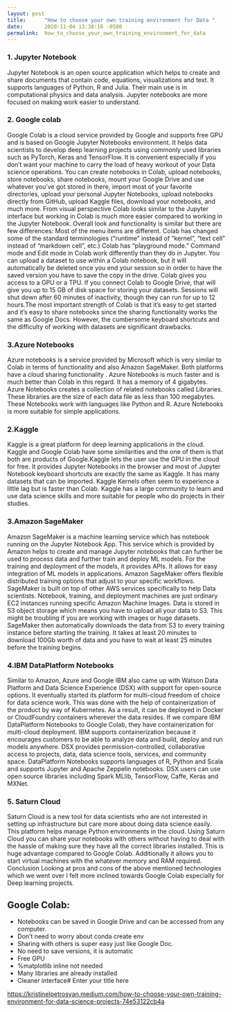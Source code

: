 ```yaml
---
layout: post
title:      "How to choose your own training environment for Data "
date:       2020-11-04 13:38:16 -0500
permalink:  how_to_choose_your_own_training_environment_for_data
---
```



### 1. Jupyter Notebook
Jupyter Notebook is an open source application which helps to create and share documents that contain code, equations, visualizations and text. It supports languages of Python, R and Julia. Their main use is in computational physics and data analysis. Jupyter notebooks are more focused on making work easier to understand.

### 2. Google colab
Google Colab is a cloud service provided by Google and supports free GPU and is based on Google Jupyter Notebooks environment. It helps data scientists to develop deep learning projects using commonly used libraries such as PyTorch, Keras and TensorFlow. It is convenient especially if you don’t want your machine to carry the load of heavy workout of your Data science operations. You can create notebooks in Colab, upload notebooks, store notebooks, share notebooks, mount your Google Drive and use whatever you’ve got stored in there, import most of your favorite directories, upload your personal Jupyter Notebooks, upload notebooks directly from GitHub, upload Kaggle files, download your notebooks, and much more.
From visual perspective Colab looks similar to the Jupyter interface but working in Colab is much more easier compared to working in the Jupyter Notebook. Overall look and functionality is similar but there are few differences:
Most of the menu items are different.
Colab has changed some of the standard terminologies (“runtime” instead of “kernel”, “text cell” instead of “markdown cell”, etc.)
Colab has “playground mode.”
Command mode and Edit mode in Colab work differently than they do in Jupyter.
You can upload a dataset to use within a Colab notebook, but it will automatically be deleted once you end your session so in order to have the saved version you have to save the copy in the drive.
Colab gives you access to a GPU or a TPU. If you connect Colab to Google Drive, that will give you up to 15 GB of disk space for storing your datasets. Sessions will shut down after 60 minutes of inactivity, though they can run for up to 12 hours.The most important strength of Colab is that it’s easy to get started and it’s easy to share notebooks since the sharing functionality works the same as Google Docs. However, the cumbersome keyboard shortcuts and the difficulty of working with datasets are significant drawbacks.

### 3.Azure Notebooks
Azure notebooks is a service provided by Microsoft which is very similar to Colab in terms of functionality and also Amazon SageMaker. Both platforms have a cloud sharing functionality . Azure Notebooks is much faster and is much better than Colab in this regard. It has a memory of 4 gigabytes. Azure Notebooks creates a collection of related notebooks called Libraries. These libraries are the size of each data file as less than 100 megabytes. These Notebooks work with languages like Python and R. Azure Notebooks is more suitable for simple applications.

### 2.Kaggle
Kaggle is a great platform for deep learning applications in the cloud. Kaggle and Google Colab have some similarities and the one of them is that both are products of Google.Kaggle lets the user use the GPU in the cloud for free. It provides Jupyter Notebooks in the browser and most of Jupyter Notebook keyboard shortcuts are exactly the same as Kaggle. It has many datasets that can be imported. Kaggle Kernels often seem to experience a little lag but is faster than Colab. Kaggle has a large community to learn and use data science skills and more suitable for people who do projects in their studies.

### 3.Amazon SageMaker
Amazon SageMaker is a machine learning service which has notebook running on the Jupyter Notebook App. This service which is provided by Amazon helps to create and manage Jupyter notebooks that can further be used to process data and further train and deploy ML models. For the training and deployment of the models, it provides APIs. It allows for easy integration of ML models in applications. Amazon SageMaker offers flexible distributed training options that adjust to your specific workflows.
SageMaker is built on top of other AWS services specifically to help Data scientists. Notebook, training, and deployment machines are just ordinary EC2 instances running specific Amazon Machine Images. Data is stored in S3 object storage which means you have to upload all your data to S3. This might be troubling if you are working with images or huge datasets. SageMaker then automatically downloads the data from S3 to every training instance before starting the training. It takes at least 20 minutes to download 100Gb worth of data and you have to wait at least 25 minutes before the training begins.
### 4.IBM DataPlatform Notebooks
Similar to Amazon, Azure and Google IBM also came up with Watson Data Platform and Data Science Experience (DSX) with support for open-source options. It eventually started its platform for multi-cloud freedom of choice for data science work. This was done with the help of containerization of the product by way of Kubernetes. As a result, it can be deployed in Docker or CloudFoundry containers wherever the data resides. If we compare IBM DataPlatform Notebooks to Google Colab, they have containerization for multi-cloud deployment. IBM supports containerization because it encourages customers to be able to analyze data and build, deploy and run models anywhere. DSX provides permission-controlled, collaborative access to projects, data, data science tools, services, and community space. DataPlatform Notebooks supports languages of R, Python and Scala and supports Jupyter and Apache Zeppelin notebooks. DSX users can use open source libraries including Spark MLlib, TensorFlow, Caffe, Keras and MXNet.

### 5. Saturn Cloud
Saturn Cloud is a new tool for data scientists who are not interested in setting up infrastructure but care more about doing data science easily. This platform helps manage Python environments in the cloud. Using Saturn Cloud you can share your notebooks with others without having to deal with the hassle of making sure they have all the correct libraries installed. This is huge advantage compared to Google Colab. Additionally it allows you to start virtual machines with the whatever memory and RAM required.
Conclusion
Looking at pros and cons of the above mentioned technologies which we went over I felt more inclined towards Google Colab especially for Deep learning projects.

## Google Colab:
- Notebooks can be saved in Google Drive and can be accessed from any computer.
- Don’t need to worry about conda create env
- Sharing with others is super easy just like Google Doc.
- No need to save versions, it is automatic
- Free GPU
- %matplotlib inline not needed
- Many libraries are already installed
- Cleaner interface# Enter your title here

https://kristinelpetrosyan.medium.com/how-to-choose-your-own-training-environment-for-data-science-projects-74e53122cb4a
